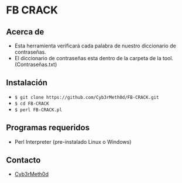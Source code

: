 FB CRACK
====================

Acerca de
-----
- Esta herramienta verificará cada palabra de nuestro diccionario de contraseñas.
- El diccionario de contraseñas esta dentro de la carpeta de la tool. (Contraseñas.txt)

Instalación
------------
- `$ git clone https://github.com/Cyb3rMeth0d/FB-CRACK.git `
- `$ cd FB-CRACK`
- `$ perl FB-CRACK.pl`

Programas requeridos
-----------------
- Perl Interpreter (pre-instalado Linux o Windows)

Contacto
-------
- [Cyb3rMeth0d](https://twitter.com/CMeth0d)
